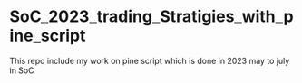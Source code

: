 # SoC_2023_trading_Stratigies_with_pine_script
This repo include my work on pine script which is done in 2023 may to july in SoC
